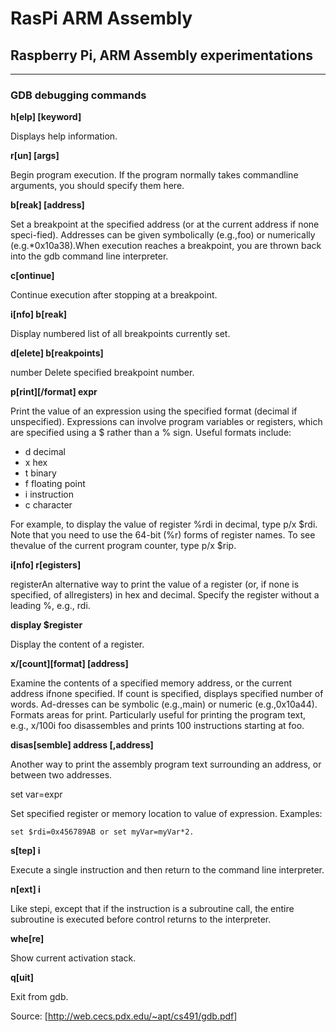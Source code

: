 # RasPi ARM Assembly

## Raspberry Pi, ARM Assembly experimentations

---

### GDB debugging commands

**h[elp] [keyword]**

Displays help information.

**r[un] [args]**

Begin program execution. If the program normally takes commandline arguments, you should specify them here.

**b[reak] [address]**

Set a breakpoint at the specified address (or at the current address if none speci-fied). Addresses can be given symbolically (e.g.,foo) or numerically (e.g.*0x10a38).When execution reaches a breakpoint, you are thrown back into the gdb command line interpreter.

**c[ontinue]**

Continue execution after stopping at a breakpoint.

**i[nfo] b[reak]**

Display numbered list of all breakpoints currently set.

**d[elete] b[reakpoints]**

number Delete specified breakpoint number.

**p[rint][/format] expr**

Print the value of an expression using the specified format (decimal if unspecified). Expressions can involve program variables or registers, which are specified using a $ rather than a % sign. Useful formats include:

- d decimal
- x hex
- t binary
- f floating point
- i instruction
- c character

For example, to display the value of register %rdi in decimal, type p/x $rdi. Note that you need to use the 64-bit (%r) forms of register names. To see thevalue of the current program counter, type p/x $rip.

**i[nfo] r[egisters]**

registerAn alternative way to print the value of a register (or, if none is specified, of allregisters) in hex and decimal. Specify the register without a leading %, e.g., rdi.

**display $register**

Display the content of a register.

**x/[count][format] [address]**

Examine the contents of a specified memory address, or the current address ifnone specified.  If count is specified, displays specified number of words.  Ad-dresses can be symbolic (e.g.,main) or numeric (e.g.,0x10a44). Formats areas for print. Particularly useful for printing the program text, e.g., x/100i foo disassembles and prints 100 instructions starting at foo.

**disas[semble] address [,address]**

Another way to print the assembly program text surrounding an address, or between two addresses.

set var=expr

Set specified register or memory location to value of expression. Examples:

    set $rdi=0x456789AB or set myVar=myVar*2.

**s[tep] i**

Execute a single instruction and then return to the command line interpreter.

**n[ext] i**

Like stepi, except that if the instruction is a subroutine call, the entire subroutine is executed before control returns to the interpreter.

**whe[re]**

Show current activation stack.

**q[uit]**

Exit from gdb.

Source: [<http://web.cecs.pdx.edu/~apt/cs491/gdb.pdf>]
